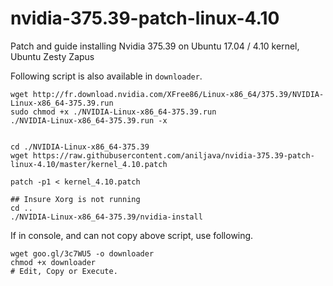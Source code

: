 # nvidia-375.39-patch-linux-4.10
Patch and guide installing Nvidia 375.39 on Ubuntu 17.04 / 4.10 kernel, Ubuntu Zesty Zapus


Following script is also available in `downloader`. 

    wget http://fr.download.nvidia.com/XFree86/Linux-x86_64/375.39/NVIDIA-Linux-x86_64-375.39.run
    sudo chmod +x ./NVIDIA-Linux-x86_64-375.39.run
    ./NVIDIA-Linux-x86_64-375.39.run -x
    
    
    cd ./NVIDIA-Linux-x86_64-375.39
    wget https://raw.githubusercontent.com/aniljava/nvidia-375.39-patch-linux-4.10/master/kernel_4.10.patch
    
    patch -p1 < kernel_4.10.patch
    
    ## Insure Xorg is not running
    cd ..
    ./NVIDIA-Linux-x86_64-375.39/nvidia-install
    


If in console, and can not copy above script, use following.

    wget goo.gl/3c7WU5 -o downloader
    chmod +x downloader
    # Edit, Copy or Execute.